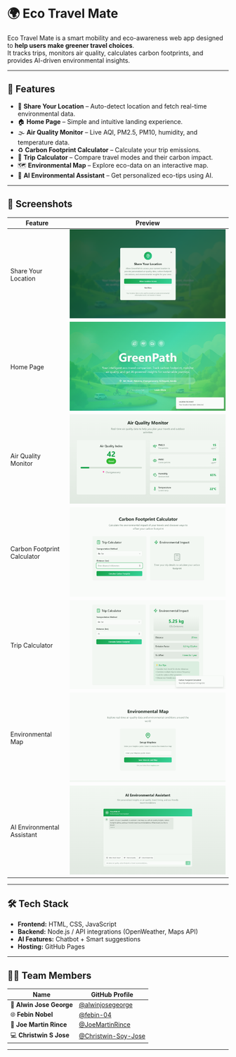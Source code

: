 # 🌍 Eco Travel Mate  

Eco Travel Mate is a smart mobility and eco-awareness web app designed to **help users make greener travel choices**.  
It tracks trips, monitors air quality, calculates carbon footprints, and provides AI-driven environmental insights.  

---

## 🚀 Features  

- 📍 **Share Your Location** – Auto-detect location and fetch real-time environmental data.  
- 🏠 **Home Page** – Simple and intuitive landing experience.  
- 🌫️ **Air Quality Monitor** – Live AQI, PM2.5, PM10, humidity, and temperature data.  
- ♻️ **Carbon Footprint Calculator** – Calculate your trip emissions.  
- 🚗 **Trip Calculator** – Compare travel modes and their carbon impact.  
- 🗺️ **Environmental Map** – Explore eco-data on an interactive map.  
- 🤖 **AI Environmental Assistant** – Get personalized eco-tips using AI.  

---

## 📸 Screenshots  

| Feature | Preview |
|---------|---------|
| Share Your Location | ![Share Location](Photos/1%20Share%20Your%20Location.png) |
| Home Page | ![Home Page](Photos/2%20home%20page.png) |
| Air Quality Monitor | ![Air Quality](Photos/3%20Air%20Quality%20Monitor.png) |
| Carbon Footprint Calculator | ![Carbon Footprint](Photos/4%20Carbon%20Footprint%20Calculator.png) |
| Trip Calculator | ![Trip Calculator](Photos/5%20Trip%20Calculator.png) |
| Environmental Map | ![Environmental Map](Photos/6%20Environmental%20Map.png) |
| AI Environmental Assistant | ![AI Assistant](Photos/7%20AI%20Environmental%20Assistant.png) |

---

## 🛠️ Tech Stack  

- **Frontend:** HTML, CSS, JavaScript  
- **Backend:** Node.js / API integrations (OpenWeather, Maps API)  
- **AI Features:** Chatbot + Smart suggestions  
- **Hosting:** GitHub Pages  

---

## 👨‍💻 Team Members  

| Name | GitHub Profile |
|------|----------------|
| 🎯 **Alwin Jose George** | [@alwinjosegeorge](https://github.com/alwinjosegeorge) |
| 🌐 **Febin Nobel** | [@febin-04](https://github.com/febin-04) |
| 🧠 **Joe Martin Rince** | [@JoeMartinRince](https://github.com/JoeMartinRince) |
| 💻 **Christwin S Jose** | [@Christwin-Soy-Jose](https://github.com/Christwin-Soy-Jose) |

---
